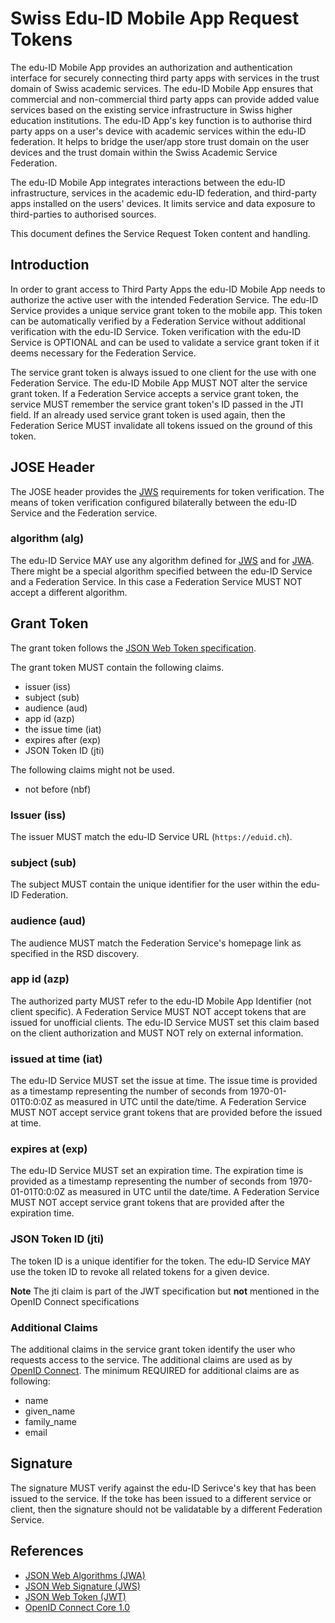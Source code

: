 # Swiss Edu-ID Mobile App Request Tokens

The edu-ID Mobile App provides an authorization and authentication interface for securely connecting third party apps with services in the trust domain of Swiss academic services. The edu-ID Mobile App ensures that commercial and non-commercial third party apps can provide added value services based on the existing service infrastructure in Swiss higher education institutions. The edu-ID App's key function is to authorise third party apps on a user's device with academic services within the edu-ID federation. It helps to bridge the user/app store trust domain on the user devices and the trust domain within the Swiss Academic Service Federation.

The edu-ID Mobile App integrates interactions between the edu-ID infrastructure, services in the academic edu-ID federation, and third-party apps installed on the users' devices. It limits service and data exposure to third-parties to authorised sources.

This document defines the Service Request Token content and handling.

## Introduction

In order to grant access to Third Party Apps the edu-ID Mobile App needs to authorize the active user with the intended Federation Service. The edu-ID Service provides a unique service grant token to the mobile app. This token can be automatically verified by a Federation Service without additional verification with the edu-ID Service. Token verification with the edu-ID Service is OPTIONAL and can be used to validate a service grant token if it deems necessary for the Federation Service.

The service grant token is always issued to one client for the use with one Federation Service. The edu-ID Mobile App MUST NOT alter the service grant token. If a Federation Service accepts a service grant token, the service MUST remember the service grant token's ID passed in the JTI field. If an already used service grant token is used again, then the Federation Serice MUST invalidate all tokens issued on the ground of this token.

## JOSE Header

The JOSE header provides the [JWS](https://tools.ietf.org/html/rfc7515) requirements for token verification. The means of token verification configured bilaterally between the edu-ID Service and the Federation service.

### algorithm (alg)

The edu-ID Service MAY use any algorithm defined for [JWS](https://tools.ietf.org/html/rfc7515) and for [JWA](https://tools.ietf.org/html/rfc7518). There might be a special algorithm specified between the edu-ID Service and a Federation Service. In this case a Federation Service MUST NOT accept a different algorithm.

## Grant Token

The grant token follows the [JSON Web Token specification](https://tools.ietf.org/html/rfc7519).

The grant token MUST contain the following claims.

* issuer (iss)
* subject (sub)
* audience (aud)
* app id (azp)
* the issue time (iat)
* expires after (exp)
* JSON Token ID (jti)

The following claims might not be used.

* not before (nbf)

### Issuer (iss)

The issuer MUST match the edu-ID Service URL (```https://eduid.ch```).

### subject (sub)

The subject MUST contain the unique identifier for the user within the edu-ID Federation.

### audience (aud)

The audience MUST match the Federation Service's homepage link as specified in the RSD discovery.

### app id (azp)

The authorized party MUST refer to the edu-ID Mobile App Identifier (not client specific). A Federation Service MUST NOT accept tokens that are issued for unofficial clients. The edu-ID Service MUST set this claim based on the client authorization and MUST NOT rely on external information.

### issued at time (iat)

The edu-ID Service MUST set the issue at time. The issue time is provided as a timestamp representing the number of seconds from 1970-01-01T0:0:0Z as measured in UTC until the date/time. A Federation Service MUST NOT accept service grant tokens that are provided before the issued at time. 

### expires at (exp)

The edu-ID Service MUST set an expiration time. The expiration time is provided as a timestamp representing the number of seconds from 1970-01-01T0:0:0Z as measured in UTC until the date/time. A Federation Service MUST NOT accept service grant tokens that are provided after the expiration time.

### JSON Token ID (jti)

The token ID is a unique identifier for the token. The edu-ID Service MAY use the token ID to revoke all related tokens for a given device.

**Note** The jti claim is part of the JWT specification but __not__ mentioned in the OpenID Connect specifications

### Additional Claims

The additional claims in the service grant token identify the user who requests access to the service. The additional claims are used as by [OpenID Connect](http://openid.net/specs/openid-connect-core-1_0.html#StandardClaims). The minimum REQUIRED for additional claims are as following:

* name
* given_name
* family_name
* email

## Signature

The signature MUST verify against the edu-ID Serivce's key that has been issued to the service. If the toke has been issued to a different service or client, then the signature should not be validatable by a different Federation Service.

## References

* [JSON Web Algorithms (JWA)](https://tools.ietf.org/html/rfc7518)
* [JSON Web Signature (JWS)](https://tools.ietf.org/html/rfc7515)
* [JSON Web Token (JWT)](https://tools.ietf.org/html/rfc7519)
* [OpenID Connect Core 1.0](http://openid.net/specs/openid-connect-core-1_0.html)
